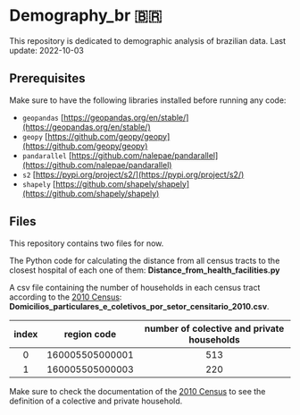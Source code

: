 # Demography_br :brazil:

This repository is dedicated to demographic analysis of brazilian data. Last update: 2022-10-03

## Prerequisites

Make sure to have the following libraries installed before running any code:

- ```geopandas``` [https://geopandas.org/en/stable/](https://geopandas.org/en/stable/)
- ```geopy``` [https://github.com/geopy/geopy](https://github.com/geopy/geopy)
- ```pandarallel``` [https://github.com/nalepae/pandarallel](https://github.com/nalepae/pandarallel)
- ```s2``` [https://pypi.org/project/s2/](https://pypi.org/project/s2/)
- ```shapely``` [https://github.com/shapely/shapely](https://github.com/shapely/shapely)

## Files

This repository contains two files for now.

The Python code for calculating the distance from all census tracts to the closest hospital of each one of them: **Distance_from_health_facilities.py**

A csv file containing the number of households in each census tract according to the [2010 Census](https://www.ibge.gov.br/estatisticas/sociais/populacao/9662-censo-demografico-2010.html?edicao=10410&t=resultados): **Domicilios_particulares_e_coletivos_por_setor_censitario_2010.csv**.

| index | region code | number of colective and private households |
|:--:|:--:|:--:|
| 0 | 160005505000001 | 513 |
| 1 | 160005505000003 | 220 |

Make sure to check the documentation of the [2010 Census](https://www.ibge.gov.br/estatisticas/sociais/populacao/9662-censo-demografico-2010.html?edicao=10410&t=resultados) to see the definition of a colective and private household.
